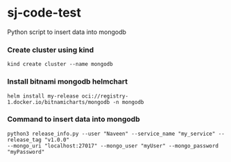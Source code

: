 # sj-code-test
Python script to insert data into mongodb

### Create cluster using kind

```
kind create cluster --name mongodb
```
### Install bitnami mongodb helmchart

```
helm install my-release oci://registry-1.docker.io/bitnamicharts/mongodb -n mongodb
```
### Command to insert data into mongodb

```
python3 release_info.py --user "Naveen" --service_name "my_service" --release_tag "v1.0.0" 
--mongo_uri "localhost:27017" --mongo_user "myUser" --mongo_password "myPassword"
```
